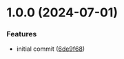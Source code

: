 # 1.0.0 (2024-07-01)


### Features

* initial commit ([6de9f68](https://github.com/KeepCodingCiber7/python-app-masterclass-devsecops/commit/6de9f6808ed20df0fdec8d6b776792b83e5210ac))
